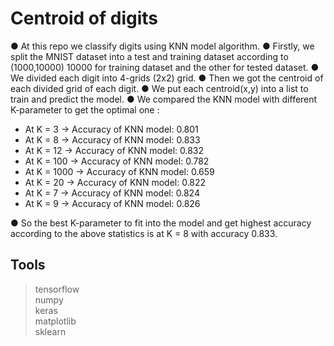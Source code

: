 # Centroid of digits

● At this repo we classify digits using KNN model
algorithm.
● Firstly, we split the MNIST dataset into a test and training dataset
according to (1000,10000) 10000 for training dataset and the
other for tested dataset.
● We divided each digit into 4-grids (2x2) grid.
● Then we got the centroid of each divided grid of each digit.
● We put each centroid(x,y) into a list to train and predict the
model.
● We compared the KNN model with different K-parameter to get
the optimal one :

 -  At K = 3 → Accuracy of KNN model: 0.801
 -  At K = 8 → Accuracy of KNN model: 0.833
 -  At K = 12 → Accuracy of KNN model: 0.832
 -  At K = 100 → Accuracy of KNN model: 0.782
 -  At K = 1000 → Accuracy of KNN model: 0.659
 -  At K = 20 → Accuracy of KNN model: 0.822
 -  At K = 7 → Accuracy of KNN model: 0.824
 -  At K = 9 → Accuracy of KNN model: 0.826

● So the best K-parameter to fit into the model and get highest
accuracy according to the above statistics is at K = 8 with
accuracy 0.833.


## Tools 
> tensorflow  
> numpy   
> keras   
> matplotlib   
> sklearn   

